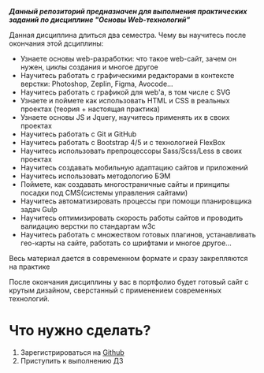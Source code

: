***Данный репозиторий предназначен для выполнения практических заданий по дисциплине "Основы Web-технологий"***

Данная дисциплина длиться два семестра. 
Чему вы научитесь после окончания этой дсциплины:
- Узнаете основы web-разработки: что такое web-сайт, зачем он нужен, циклы создания и многое другое
- Научитесь работать с графическими редакторами в контексте верстки: Photoshop, Zeplin, Figma, Avocode...
- Научитесь работать с графикой для web'a, в том числе с SVG
- Узнаете и поймете как использовать HTML и CSS в реальных проектах (теория + настоящая практика)
- Узнаете основы JS и Jquery, научитесь применять их в своих проектах
- Научитесь работать с Git и GitHub
- Научитесь работать с Bootstrap 4/5 и с технологией FlexBox
- Научитесь использовать препроцессоры Sass/Scss/Less в своих проектах
- Научитесь создавать мобильную адаптацию сайтов и приложений
- Научитесь использовать методологию БЭМ
- Поймете, как создавать многостраничные сайты и принципы посадки под CMS(системы управления сайтами)
- Научитесь автоматизировать процессы при помощи планировщика задач Gulp
- Научитесь оптимизировать скорость работы сайтов и проводить валидацию верстки по стандартам w3c
- Научитесь работать с множеством готовых плагинов, устанавливать гео-карты на сайте, работать со шрифтами и многое другое...

Весь материал дается в современном формате и сразу закрепляются на практике


После окончания дисциплины у вас в портфолио будет готовый сайт с крутым дизайном, сверстанный с применением современных технологий.




# Что нужно сделать?

1. Зарегистрироваться на [Github](https://github.com/)
1. Приступить к выполнению ДЗ